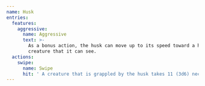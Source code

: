 ```yaml
---
name: Husk
entries:
  features:
    aggressive:
      name: Aggressive
      text: >-
        As a bonus action, the husk can move up to its speed toward a hostile
        creature that it can see.
  actions:
    swipe:
      name: Swipe
      hit: ' A creature that is grappled by the husk takes 11 (3d6) necrotic damage at the start of each of the husk''s turns'
---
```

